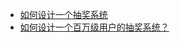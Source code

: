 + [如何设计一个抽奖系统](https://www.woshipm.com/pd/5831494.html)
+ [如何设计一个百万级用户的抽奖系统？](https://juejin.cn/post/6844903847031226382)